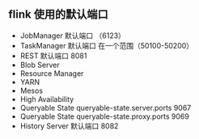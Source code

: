 ## flink 使用的默认端口

* JobManager 默认端口 （6123）
* TaskManager 默认端口 在一个范围（50100-50200）
* REST 默认端口   8081
* Blob Server  
* Resource Manager
* YARN
* Mesos
* High Availability
* Queryable State  queryable-state.server.ports 9067
* Queryable State  queryable-state.proxy.ports  9069
* History Server  默认端口   8082

